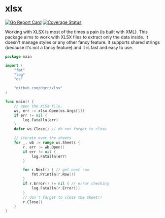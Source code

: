 # xlsx

[![Go Report Card](https://goreportcard.com/badge/github.com/dgrr/xlsx)](https://goreportcard.com/report/github.com/dgrr/xlsx)
[![Coverage Status](https://coveralls.io/repos/github/dgrr/xlsx/badge.svg?branch=master)](https://coveralls.io/github/dgrr/xlsx?branch=master)

Working with XLSX is most of the times a pain (is built with XML). This package aims to work with XLSX files to extract only the data inside. It doesn't manage styles or any other fancy feature. It supports shared strings (because it's not a fancy feature) and it is fast and easy to use.

```go
package main

import (
	"fmt"
	"log"
	"os"

	"github.com/dgrr/xlsx"
)

func main() {
	// open the XLSX file.
	ws, err := xlsx.Open(os.Args[1])
	if err != nil {
		log.Fatalln(err)
	}
	defer ws.Close() // do not forget to close

	// iterate over the sheets
	for _, wb := range ws.Sheets {
		r, err := wb.Open()
		if err != nil {
			log.Fatalln(err)
		}

		for r.Next() { // get next row
			fmt.Println(r.Row())
		}
		if r.Error() != nil { // error checking
			log.Fatalln(r.Error())
		}
		// don't forget to close the sheet!!
		r.Close()
	}
}
```
